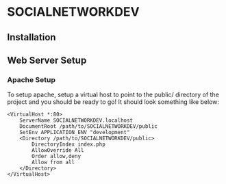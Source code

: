 SOCIALNETWORKDEV
=======================

Installation
------------

Web Server Setup
----------------

### Apache Setup

To setup apache, setup a virtual host to point to the public/ directory of the
project and you should be ready to go! It should look something like below:

    <VirtualHost *:80>
        ServerName SOCIALNETWORKDEV.localhost
        DocumentRoot /path/to/SOCIALNETWORKDEV/public
        SetEnv APPLICATION_ENV "development"
        <Directory /path/to/SOCIALNETWORKDEV/public>
            DirectoryIndex index.php
            AllowOverride All
            Order allow,deny
            Allow from all
        </Directory>
    </VirtualHost>
